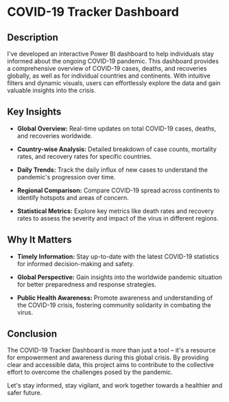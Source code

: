 # COVID-19 Tracker Dashboard

## Description
I've developed an interactive Power BI dashboard to help individuals stay informed about the ongoing COVID-19 pandemic. This dashboard provides a comprehensive overview of COVID-19 cases, deaths, and recoveries globally, as well as for individual countries and continents. With intuitive filters and dynamic visuals, users can effortlessly explore the data and gain valuable insights into the crisis.

## Key Insights

- **Global Overview:** Real-time updates on total COVID-19 cases, deaths, and recoveries worldwide.
  
- **Country-wise Analysis:** Detailed breakdown of case counts, mortality rates, and recovery rates for specific countries.
  
- **Daily Trends:** Track the daily influx of new cases to understand the pandemic's progression over time.
  
- **Regional Comparison:** Compare COVID-19 spread across continents to identify hotspots and areas of concern.
  
- **Statistical Metrics:** Explore key metrics like death rates and recovery rates to assess the severity and impact of the virus in different regions.

## Why It Matters

- **Timely Information:** Stay up-to-date with the latest COVID-19 statistics for informed decision-making and safety.
  
- **Global Perspective:** Gain insights into the worldwide pandemic situation for better preparedness and response strategies.
  
- **Public Health Awareness:** Promote awareness and understanding of the COVID-19 crisis, fostering community solidarity in combating the virus.

## Conclusion
The COVID-19 Tracker Dashboard is more than just a tool – it's a resource for empowerment and awareness during this global crisis. By providing clear and accessible data, this project aims to contribute to the collective effort to overcome the challenges posed by the pandemic.

Let's stay informed, stay vigilant, and work together towards a healthier and safer future.
